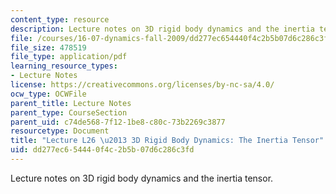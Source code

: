 ```yaml
---
content_type: resource
description: Lecture notes on 3D rigid body dynamics and the inertia tensor.
file: /courses/16-07-dynamics-fall-2009/dd277ec654440f4c2b5b07d6c286c3fd_MIT16_07F09_Lec26.pdf
file_size: 478519
file_type: application/pdf
learning_resource_types:
- Lecture Notes
license: https://creativecommons.org/licenses/by-nc-sa/4.0/
ocw_type: OCWFile
parent_title: Lecture Notes
parent_type: CourseSection
parent_uid: c74de568-7f12-1be8-c80c-73b2269c3877
resourcetype: Document
title: "Lecture L26 \u2013 3D Rigid Body Dynamics: The Inertia Tensor"
uid: dd277ec6-5444-0f4c-2b5b-07d6c286c3fd
---
```

Lecture notes on 3D rigid body dynamics and the inertia tensor.